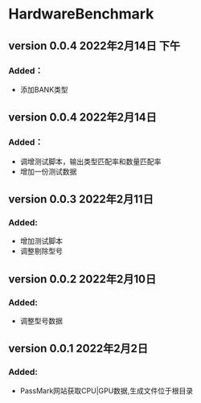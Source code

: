 # HardwareBenchmark


## version 0.0.4 2022年2月14日 下午
### Added：
- 添加BANK类型

## version 0.0.4 2022年2月14日
### Added：
- 调增测试脚本，输出类型匹配率和数量匹配率
- 增加一份测试数据

## version 0.0.3 2022年2月11日
### Added:
- 增加测试脚本
- 调整剔除型号

## version 0.0.2 2022年2月10日
### Added:
- 调整型号数据

## version 0.0.1 2022年2月2日
### Added:
- PassMark网站获取CPU|GPU数据,生成文件位于根目录
